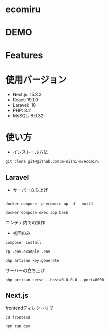 # ecomiru

# DEMO

# Features

# 使用バージョン

* Next.js: 15.3.3
* React: 19.1.0
* Laravel:  10
* PHP: 8.2
* MySQL: 8.0.32

# 使い方
* インストール方法
```
git clone git@github.com:m-nishi-m/ecomiru
```
## Laravel

* サーバー立ち上げ
```

docker compose -p ecomiru up -d --build
```

```
docker compose exec app bash
```

コンテナ内での操作
- 初回のみ
```
composer install
```

```
cp .env.example .env
```

```
php artisan key:generate
```

サーバーの立ち上げ
```
php artisan serve --host=0.0.0.0 --port=8000
```

## Next.js

 frontendディレクトリで
```
cd frontend
```

```
npm run dev
```
